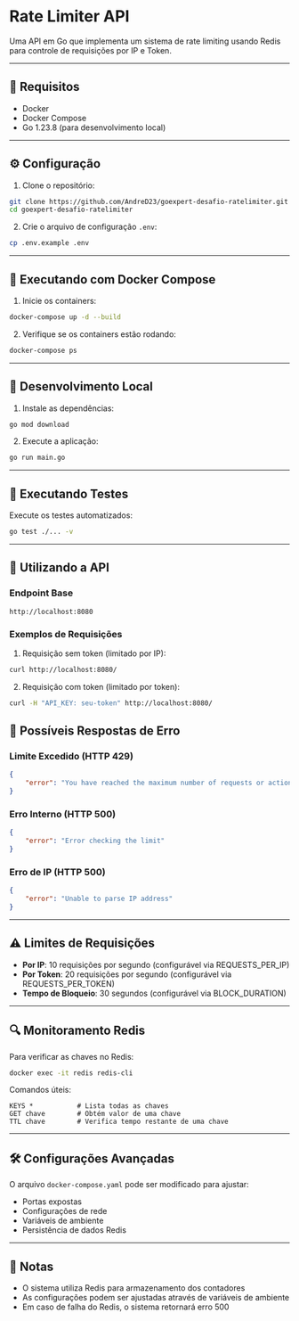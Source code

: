 # Rate Limiter API
Uma API em Go que implementa um sistema de rate limiting usando Redis para controle de requisições por IP e Token.

---

## 🚀 Requisitos
- Docker
- Docker Compose
- Go 1.23.8 (para desenvolvimento local)

---

## ⚙️ Configuração
1. Clone o repositório:
```bash
git clone https://github.com/AndreD23/goexpert-desafio-ratelimiter.git
cd goexpert-desafio-ratelimiter
```

2. Crie o arquivo de configuração `.env`:
```bash
cp .env.example .env
```

---

## 🐳 Executando com Docker Compose

1. Inicie os containers:
```bash
docker-compose up -d --build
```

2. Verifique se os containers estão rodando:
```bash
docker-compose ps
```

---

## 🔨 Desenvolvimento Local

1. Instale as dependências:
```bash
go mod download
```

2. Execute a aplicação:
```bash
go run main.go
```

---

## 🧪 Executando Testes

Execute os testes automatizados:
```bash
go test ./... -v
```

---

## 📡 Utilizando a API

### Endpoint Base
```
http://localhost:8080
```

### Exemplos de Requisições

1. Requisição sem token (limitado por IP):
```bash
curl http://localhost:8080/
```

2. Requisição com token (limitado por token):
```bash
curl -H "API_KEY: seu-token" http://localhost:8080/
```

## 🚫 Possíveis Respostas de Erro

### Limite Excedido (HTTP 429)
```json
{
    "error": "You have reached the maximum number of requests or actions allowed within a certain time frame"
}
```

### Erro Interno (HTTP 500)
```json
{
    "error": "Error checking the limit"
}
```

### Erro de IP (HTTP 500)
```json
{
    "error": "Unable to parse IP address"
}
```

---

## ⚠️ Limites de Requisições

- **Por IP**: 10 requisições por segundo (configurável via REQUESTS_PER_IP)
- **Por Token**: 20 requisições por segundo (configurável via REQUESTS_PER_TOKEN)
- **Tempo de Bloqueio**: 30 segundos (configurável via BLOCK_DURATION)

---

## 🔍 Monitoramento Redis

Para verificar as chaves no Redis:
```bash
docker exec -it redis redis-cli
```

Comandos úteis:
```redis
KEYS *           # Lista todas as chaves
GET chave        # Obtém valor de uma chave
TTL chave        # Verifica tempo restante de uma chave
```

---

## 🛠️ Configurações Avançadas

O arquivo `docker-compose.yaml` pode ser modificado para ajustar:
- Portas expostas
- Configurações de rede
- Variáveis de ambiente
- Persistência de dados Redis

---

## 📝 Notas

- O sistema utiliza Redis para armazenamento dos contadores
- As configurações podem ser ajustadas através de variáveis de ambiente
- Em caso de falha do Redis, o sistema retornará erro 500
